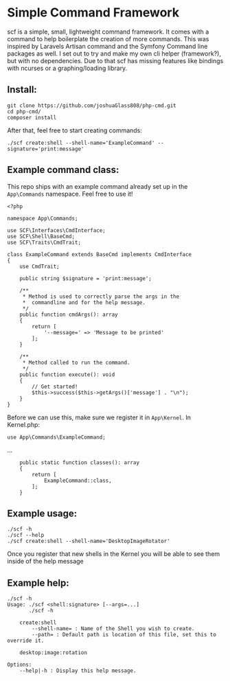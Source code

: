 # Simple Command Framework
scf is a simple, small, lightweight command framework. It comes with a command to help boilerplate the creation of more commands.
This was inspired by Laravels Artisan command and the Symfony Command line packages as well. I set out to
try and make my own cli helper (framework?), but with no dependencies. Due to that scf has missing features like bindings with ncurses or a graphing/loading library.

## Install:
```
git clone https://github.com/joshuaGlass808/php-cmd.git
cd php-cmd/
composer install
```

After that, feel free to start creating commands:
```
./scf create:shell --shell-name='ExampleCommand' --signature='print:message'
```

## Example command class:
This repo ships with an example command already set up in the `App\Commands` namespace.
Feel free to use it!

```
<?php

namespace App\Commands;

use SCF\Interfaces\CmdInterface;
use SCF\Shell\BaseCmd;
use SCF\Traits\CmdTrait;

class ExampleCommand extends BaseCmd implements CmdInterface
{
    use CmdTrait;

    public string $signature = 'print:message';

    /**
     * Method is used to correctly parse the args in the 
     *  commandline and for the help message.
     */
    public function cmdArgs(): array 
    {
        return [
            '--message=' => 'Message to be printed'
        ];
    }

    /**
     * Method called to run the command.
     */
    public function execute(): void
    {
        // Get started!
        $this->success($this->getArgs()['message'] . "\n");
    }
}
```
Before we can use this, make sure we register it in `App\Kernel`.
In Kernel.php:
```
use App\Commands\ExampleCommand;
```
...
```
    public static function classes(): array
    {
        return [
            ExampleCommand::class,
        ];
    }
```

## Example usage:
```
./scf -h
./scf --help
./scf create:shell --shell-name='DesktopImageRotator'

```
Once you register that new shells in the Kernel you will be able to see them inside of the help message

## Example help:
```
./scf -h
Usage: ./scf <shell:signature> [--args=...]
       ./scf -h

    create:shell
        --shell-name= : Name of the Shell you wish to create.
        --path= : Default path is location of this file, set this to override it.

    desktop:image:rotation

Options:
    --help|-h : Display this help message.
```

